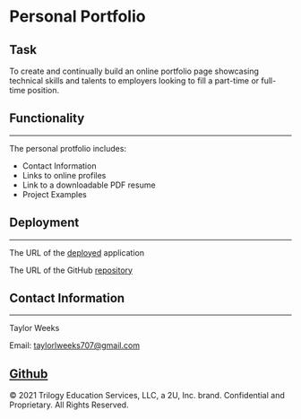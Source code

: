 # Personal Portfolio

## Task

To create and continually build an online portfolio page showcasing technical skills and talents to employers looking to fill a part-time or full-time position.

## Functionality
---
The personal protfolio includes:
- Contact Information
- Links to online profiles
- Link to a downloadable PDF resume
- Project Examples

## Deployment
---
The URL of the [deployed](https://tweeks07.github.io/Personal-Portfolio/) application

The URL of the GitHub [repository](https://github.com/tweeks07/Personal-Portfolio)


## Contact Information
---
Taylor Weeks

Email: taylorlweeks707@gmail.com

[Github](https://github.com/tweeks07)
---
© 2021 Trilogy Education Services, LLC, a 2U, Inc. brand. Confidential and Proprietary. All Rights Reserved.
